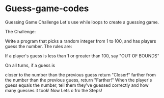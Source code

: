 # Guess-game-codes

Guessing Game Challenge
Let's use while loops to create a guessing game.

The Challenge:

Write a program that picks a random integer from 1 to 100, and has players guess the number. The rules are:

If a player's guess is less than 1 or greater than 100, say "OUT OF BOUNDS"

On all turns, if a guess is

closer to the number than the previous guess return "Closer!"
farther from the number than the previous guess, return "Farther!"
When the player's guess equals the number, tell them they've guessed correctly and how many guesses it took!
Now Lets o fro the Steps!
